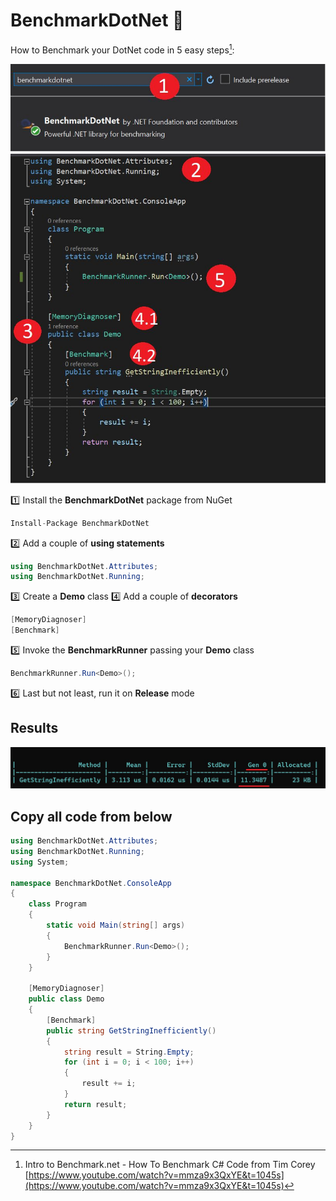 # BenchmarkDotNet :snail:

How to Benchmark your DotNet code in 5 easy steps[^1]:

![steps](steps.jpg)

:one: Install the **BenchmarkDotNet** package from NuGet
```csharp
Install-Package BenchmarkDotNet
```
:two: Add a couple of **using statements**
```csharp
using BenchmarkDotNet.Attributes;
using BenchmarkDotNet.Running;
```
:three: Create a **Demo** class
:four: Add a couple of **decorators**
```csharp
[MemoryDiagnoser]
[Benchmark]
```
:five: Invoke the **BenchmarkRunner** passing your **Demo** class
```csharp
BenchmarkRunner.Run<Demo>();
```
:six: Last but not least, run it on **Release** mode

## Results
![results](results.jpg)

## Copy all code from below
```csharp
using BenchmarkDotNet.Attributes;
using BenchmarkDotNet.Running;
using System;

namespace BenchmarkDotNet.ConsoleApp
{
    class Program
    {
        static void Main(string[] args)
        {
            BenchmarkRunner.Run<Demo>();
        }
    }

    [MemoryDiagnoser]
    public class Demo
    {
        [Benchmark]
        public string GetStringInefficiently()
        {
            string result = String.Empty;
            for (int i = 0; i < 100; i++)
            {
                result += i;
            }
            return result;
        }
    }
}
```

[^1]: Intro to Benchmark.net - How To Benchmark C# Code from Tim Corey [https://www.youtube.com/watch?v=mmza9x3QxYE&t=1045s](https://www.youtube.com/watch?v=mmza9x3QxYE&t=1045s)